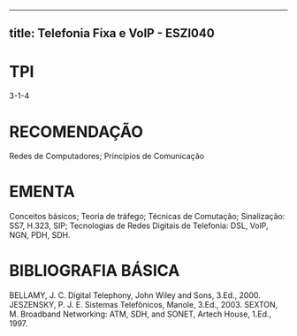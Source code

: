
---
title: Telefonia Fixa e VoIP - ESZI040 
---

# TPI

3-1-4

# RECOMENDAÇÃO

Redes de Computadores; Princípios de Comunicação

# EMENTA

Conceitos básicos; Teoria de tráfego; Técnicas de Comutação; Sinalização: SS7, H.323, SIP; Tecnologias de Redes Digitais de Telefonia: DSL, VolP, NGN, PDH, SDH.

# BIBLIOGRAFIA BÁSICA

BELLAMY, J. C. Digital Telephony, John Wiley and Sons, 3.Ed., 2000.
JESZENSKY, P. J. E. Sistemas Telefônicos, Manole, 3.Ed., 2003.
SEXTON, M. Broadband Networking: ATM, SDH, and SONET, Artech House, 1.Ed., 1997.
        
